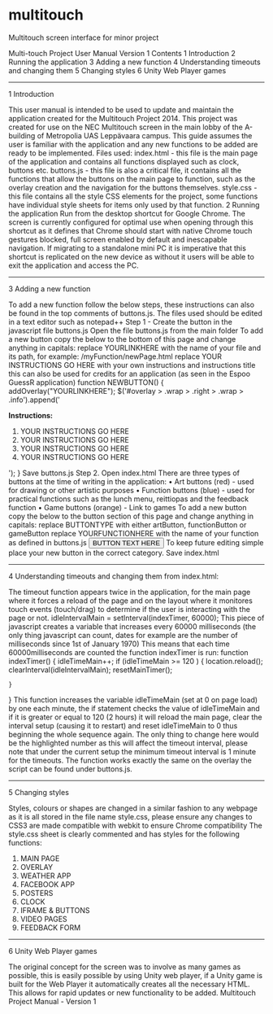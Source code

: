 # multitouch
Multitouch screen interface for minor project

Multi-touch Project
User Manual
Version 1
Contents
1 Introduction
2 Running the application
3 Adding a new function
4 Understanding timeouts and changing them
5 Changing styles
6 Unity Web Player games
________________________________________
1 Introduction

This user manual is intended to be used to update and maintain the application created for the Multitouch Project 2014.
This project was created for use on the NEC Multitouch screen in the main lobby of the A-building of Metropolia UAS Leppävaara campus.
This guide assumes the user is familiar with the application and any new functions to be added are ready to be implemented.
Files used:
index.html - this file is the main page of the application and contains all functions displayed such as clock, buttons etc.
buttons.js - this file is also a critical file, it contains all the functions that allow the buttons on the main page to function, such as the overlay creation and the navigation for the buttons themselves.
style.css - this file contains all the style CSS elements for the project, some functions have individual style sheets for items only used by that function.
2 Running the application
Run from the desktop shortcut for Google Chrome.
The screen is currently configured for optimal use when opening through this shortcut as it defines that Chrome should start with native Chrome touch gestures blocked, full screen enabled by default and inescapable navigation.
If migrating to a standalone mini PC it is imperative that this shortcut is replicated on the new device as without it users will be able to exit the application and access the PC.
________________________________________
3 Adding a new function

To add a new function follow the below steps, these instructions can also be found in the top comments of buttons.js.
The files used should be edited in a text editor such as notepad++
Step 1 - Create the button in the javascript file buttons.js
Open the file buttons.js from the main folder
To add a new button copy the below to the bottom of this page and change anything in capitals:
replace YOURLINKHERE with the name of your file and its path, for example:
/myFunction/newPage.html
replace YOUR INSTRUCTIONS GO HERE with your own instructions and instructions title this can also be used for credits for an application (as seen in the Espoo GuessR application)
function NEWBUTTON()
{
addOverlay("YOURLINKHERE");
$('#overlay > .wrap > .right > .wrap > .info').append('<div><p><b>Instructions:</b><ol class="instructionList"><li>YOUR INSTRUCTIONS GO HERE </li><li>YOUR INSTRUCTIONS GO HERE</li><li>YOUR INSTRUCTIONS GO HERE</li><li>YOUR INSTRUCTIONS GO HERE</li></ol></div>');
}
Save buttons.js
Step 2. 
Open index.html
There are three types of buttons at the time of writing in the application:
•	Art buttons (red) - used for drawing or other artistic purposes
•	Function buttons (blue) - used for practical functions such as the lunch menu, reittiopas and the feedback function
•	Game buttons (orange) - Link to games
To add a new button copy the below to the button section of this page and change anything in capitals:
replace BUTTONTYPE with either artButton, functionButton or gameButton
replace YOURFUNCTIONHERE with the name of your function as defined in buttons.js
<button class="BUTTONTYPE" draggable="true" onclick="YOURFUNCTIONHERE()">BUTTON TEXT HERE</button>
To keep future editing simple place your new button in the correct category.
Save index.html

________________________________________
4 Understanding timeouts and changing them
from index.html:

The timeout function appears twice in the application, for the main page where it forces a reload of the page and on the layout where it monitores touch events (touch/drag) to determine if the user is interacting with the page or not.
idleIntervalMain = setInterval(indexTimer, 60000);
This piece of javascript creates a variable that increases every 60000 milliseconds (the only thing javascript can count, dates for example are the number of milliseconds since 1st of January 1970)
This means that each time 60000milliseconds are counted the function indexTimer is run:
function indexTimer() {
    idleTimeMain++;
    if (idleTimeMain >= 120 ) { 
        location.reload();
                clearInterval(idleIntervalMain);
                resetMainTimer();
        
    }
}
This function increases the variable idleTimeMain (set at 0 on page load) by one each minute, the if statement checks the value of idleTimeMain and if it is greater or equal to 120 (2 hours) it will reload the main page, clear the interval setup (causing it to restart) and reset idleTimeMain to 0 thus beginning the whole sequence again.
The only thing to change here would be the highlighted number as this will affect the timeout interval, please note that under the current setup the minimum timeout interval is 1 minute for the timeouts.
The function works exactly the same on the overlay the script can be found under buttons.js.
________________________________________
5 Changing styles

Styles, colours or shapes are changed in a similar fashion to any webpage as it is all stored in the file name style.css, please ensure any changes to CSS3 are made compatible with webkit to ensure Chrome compatibility
The style.css sheet is clearly commented and has styles for the following functions:

1. MAIN PAGE
2. OVERLAY
3. WEATHER APP
4. FACEBOOK APP
5. POSTERS
6. CLOCK
7. IFRAME & BUTTONS
8. VIDEO PAGES
9. FEEDBACK FORM

________________________________________
6 Unity Web Player games

The original concept for the screen was to involve as many games as possible, this is easily possible by using Unity web player, if a Unity game is built for the Web Player it automatically creates all the necessary HTML.  This allows for rapid updates or new functionality to be added.
Multitouch Project Manual - Version 1
